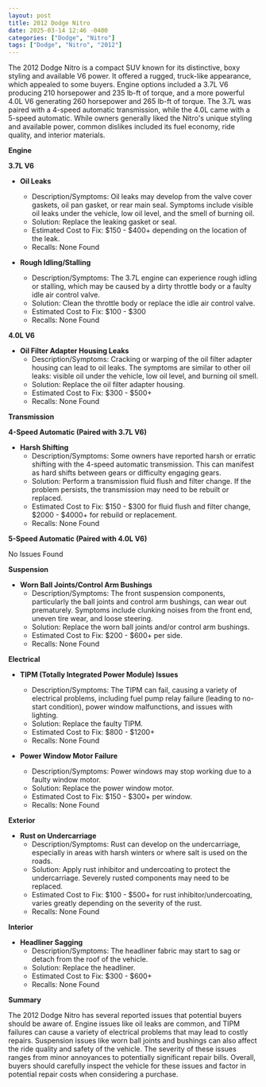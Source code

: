 ```yaml
---
layout: post
title: 2012 Dodge Nitro
date: 2025-03-14 12:46 -0400
categories: ["Dodge", "Nitro"]
tags: ["Dodge", "Nitro", "2012"]
---
```

The 2012 Dodge Nitro is a compact SUV known for its distinctive, boxy styling and available V6 power. It offered a rugged, truck-like appearance, which appealed to some buyers. Engine options included a 3.7L V6 producing 210 horsepower and 235 lb-ft of torque, and a more powerful 4.0L V6 generating 260 horsepower and 265 lb-ft of torque. The 3.7L was paired with a 4-speed automatic transmission, while the 4.0L came with a 5-speed automatic. While owners generally liked the Nitro's unique styling and available power, common dislikes included its fuel economy, ride quality, and interior materials.

**Engine**

**3.7L V6**

*   **Oil Leaks**
    *   Description/Symptoms: Oil leaks may develop from the valve cover gaskets, oil pan gasket, or rear main seal. Symptoms include visible oil leaks under the vehicle, low oil level, and the smell of burning oil.
    *   Solution: Replace the leaking gasket or seal.
    *   Estimated Cost to Fix: $150 - $400+ depending on the location of the leak.
    *   Recalls: None Found

*   **Rough Idling/Stalling**
    *   Description/Symptoms: The 3.7L engine can experience rough idling or stalling, which may be caused by a dirty throttle body or a faulty idle air control valve.
    *   Solution: Clean the throttle body or replace the idle air control valve.
    *   Estimated Cost to Fix: $100 - $300
    *   Recalls: None Found

**4.0L V6**

*   **Oil Filter Adapter Housing Leaks**
    *   Description/Symptoms: Cracking or warping of the oil filter adapter housing can lead to oil leaks. The symptoms are similar to other oil leaks: visible oil under the vehicle, low oil level, and burning oil smell.
    *   Solution: Replace the oil filter adapter housing.
    *   Estimated Cost to Fix: $300 - $500+
    *   Recalls: None Found

**Transmission**

**4-Speed Automatic (Paired with 3.7L V6)**

*   **Harsh Shifting**
    *   Description/Symptoms: Some owners have reported harsh or erratic shifting with the 4-speed automatic transmission. This can manifest as hard shifts between gears or difficulty engaging gears.
    *   Solution: Perform a transmission fluid flush and filter change. If the problem persists, the transmission may need to be rebuilt or replaced.
    *   Estimated Cost to Fix: $150 - $300 for fluid flush and filter change, $2000 - $4000+ for rebuild or replacement.
    *   Recalls: None Found

**5-Speed Automatic (Paired with 4.0L V6)**

No Issues Found

**Suspension**

*   **Worn Ball Joints/Control Arm Bushings**
    *   Description/Symptoms: The front suspension components, particularly the ball joints and control arm bushings, can wear out prematurely. Symptoms include clunking noises from the front end, uneven tire wear, and loose steering.
    *   Solution: Replace the worn ball joints and/or control arm bushings.
    *   Estimated Cost to Fix: $200 - $600+ per side.
    *   Recalls: None Found

**Electrical**

*   **TIPM (Totally Integrated Power Module) Issues**
    *   Description/Symptoms: The TIPM can fail, causing a variety of electrical problems, including fuel pump relay failure (leading to no-start condition), power window malfunctions, and issues with lighting.
    *   Solution: Replace the faulty TIPM.
    *   Estimated Cost to Fix: $800 - $1200+
    *   Recalls: None Found

*   **Power Window Motor Failure**
    *   Description/Symptoms: Power windows may stop working due to a faulty window motor.
    *   Solution: Replace the power window motor.
    *   Estimated Cost to Fix: $150 - $300+ per window.
    *   Recalls: None Found

**Exterior**

*   **Rust on Undercarriage**
    *   Description/Symptoms: Rust can develop on the undercarriage, especially in areas with harsh winters or where salt is used on the roads.
    *   Solution: Apply rust inhibitor and undercoating to protect the undercarriage. Severely rusted components may need to be replaced.
    *   Estimated Cost to Fix: $100 - $500+ for rust inhibitor/undercoating, varies greatly depending on the severity of the rust.
    *   Recalls: None Found

**Interior**

*   **Headliner Sagging**
    *   Description/Symptoms: The headliner fabric may start to sag or detach from the roof of the vehicle.
    *   Solution: Replace the headliner.
    *   Estimated Cost to Fix: $300 - $600+
    *   Recalls: None Found

**Summary**

The 2012 Dodge Nitro has several reported issues that potential buyers should be aware of. Engine issues like oil leaks are common, and TIPM failures can cause a variety of electrical problems that may lead to costly repairs. Suspension issues like worn ball joints and bushings can also affect the ride quality and safety of the vehicle. The severity of these issues ranges from minor annoyances to potentially significant repair bills. Overall, buyers should carefully inspect the vehicle for these issues and factor in potential repair costs when considering a purchase.

